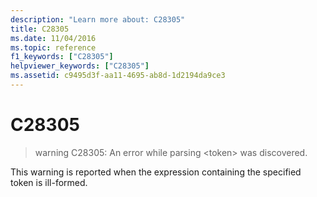 ```yaml
---
description: "Learn more about: C28305"
title: C28305
ms.date: 11/04/2016
ms.topic: reference
f1_keywords: ["C28305"]
helpviewer_keywords: ["C28305"]
ms.assetid: c9495d3f-aa11-4695-ab8d-1d2194da9ce3
---
```

# C28305

> warning C28305: An error while parsing \<token> was discovered.

This warning is reported when the expression containing the specified token is ill-formed.

